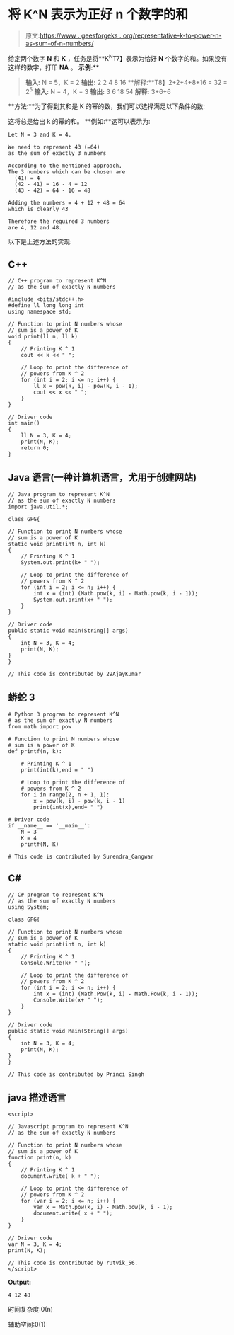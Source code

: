 # 将 K^N 表示为正好 n 个数字的和

> 原文:[https://www . geesforgeks . org/representative-k-to-power-n-as-sum-of-n-numbers/](https://www.geeksforgeeks.org/represent-k-to-the-power-n-as-the-sum-of-exactly-n-numbers/)

给定两个数字 **N** 和 **K** ，任务是将**K<sup>N</sup>T7】表示为恰好 **N** 个数字的和。如果没有这样的数字，打印 **NA** 。
**示例:**** 

> **输入:** N = 5，K = 2
> **输出:** 2 2 4 8 16
> **解释:**T8】2+2+4+8+16 = 32 = 2<sup>5</sup>
> **输入:** N = 4，K = 3
> **输出:** 3 6 18 54
> **解释:**
> 3+6+6

**方法:**为了得到其和是 K 的幂的数，我们可以选择满足以下条件的数:

这将总是给出 k 的幂的和。
**例如:**这可以表示为:

```
Let N = 3 and K = 4.

We need to represent 43 (=64)
as the sum of exactly 3 numbers

According to the mentioned approach,
The 3 numbers which can be chosen are 
  (41) = 4
  (42 - 41) = 16 - 4 = 12
  (43 - 42) = 64 - 16 = 48

Adding the numbers = 4 + 12 + 48 = 64
which is clearly 43

Therefore the required 3 numbers
are 4, 12 and 48.
```

以下是上述方法的实现:

## C++

```
// C++ program to represent K^N
// as the sum of exactly N numbers

#include <bits/stdc++.h>
#define ll long long int
using namespace std;

// Function to print N numbers whose
// sum is a power of K
void print(ll n, ll k)
{
    // Printing K ^ 1
    cout << k << " ";

    // Loop to print the difference of
    // powers from K ^ 2
    for (int i = 2; i <= n; i++) {
        ll x = pow(k, i) - pow(k, i - 1);
        cout << x << " ";
    }
}

// Driver code
int main()
{
    ll N = 3, K = 4;
    print(N, K);
    return 0;
}
```

## Java 语言(一种计算机语言，尤用于创建网站)

```
// Java program to represent K^N
// as the sum of exactly N numbers
import java.util.*;

class GFG{

// Function to print N numbers whose
// sum is a power of K
static void print(int n, int k)
{
    // Printing K ^ 1
    System.out.print(k+ " ");

    // Loop to print the difference of
    // powers from K ^ 2
    for (int i = 2; i <= n; i++) {
        int x = (int) (Math.pow(k, i) - Math.pow(k, i - 1));
        System.out.print(x+ " ");
    }
}

// Driver code
public static void main(String[] args)
{
    int N = 3, K = 4;
    print(N, K);
}
}

// This code is contributed by 29AjayKumar
```

## 蟒蛇 3

```
# Python 3 program to represent K^N
# as the sum of exactly N numbers
from math import pow

# Function to print N numbers whose
# sum is a power of K
def printf(n, k):

    # Printing K ^ 1
    print(int(k),end = " ")

    # Loop to print the difference of
    # powers from K ^ 2
    for i in range(2, n + 1, 1):
        x = pow(k, i) - pow(k, i - 1)
        print(int(x),end= " ")

# Driver code
if __name__ == '__main__':
    N = 3
    K = 4
    printf(N, K)

# This code is contributed by Surendra_Gangwar
```

## C#

```
// C# program to represent K^N
// as the sum of exactly N numbers
using System;

class GFG{

// Function to print N numbers whose
// sum is a power of K
static void print(int n, int k)
{
    // Printing K ^ 1
    Console.Write(k+ " ");

    // Loop to print the difference of
    // powers from K ^ 2
    for (int i = 2; i <= n; i++) {
        int x = (int) (Math.Pow(k, i) - Math.Pow(k, i - 1));
        Console.Write(x+ " ");
    }
}

// Driver code
public static void Main(String[] args)
{
    int N = 3, K = 4;
    print(N, K);
}
}

// This code is contributed by Princi Singh
```

## java 描述语言

```
<script>

// Javascript program to represent K^N
// as the sum of exactly N numbers

// Function to print N numbers whose
// sum is a power of K
function print(n, k)
{
    // Printing K ^ 1
    document.write( k + " ");

    // Loop to print the difference of
    // powers from K ^ 2
    for (var i = 2; i <= n; i++) {
        var x = Math.pow(k, i) - Math.pow(k, i - 1);
        document.write( x + " ");
    }
}

// Driver code
var N = 3, K = 4;
print(N, K);

// This code is contributed by rutvik_56.
</script>
```

**Output:** 

```
4 12 48
```

时间复杂度:0(n)

辅助空间:0(1)